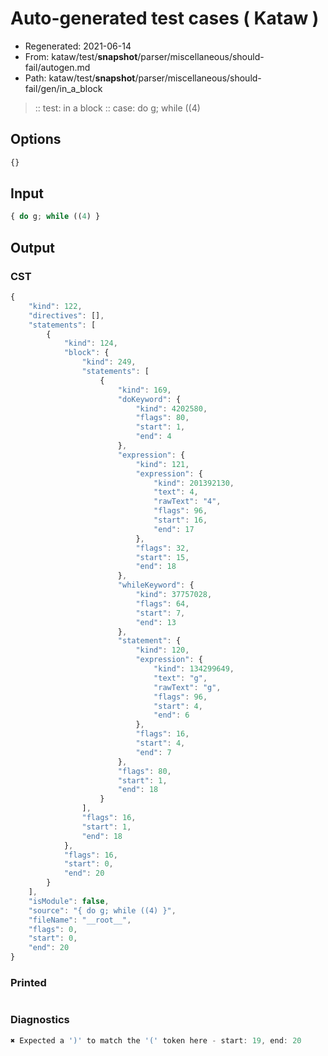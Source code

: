 # Auto-generated test cases ( Kataw )
- Regenerated: 2021-06-14
- From: kataw/test/__snapshot__/parser/miscellaneous/should-fail/autogen.md
- Path: kataw/test/__snapshot__/parser/miscellaneous/should-fail/gen/in_a_block
> :: test: in a block
> :: case: do g; while ((4)
## Options

`````js
{}
`````
## Input

`````js
{ do g; while ((4) }
`````
## Output

### CST

```javascript
{
    "kind": 122,
    "directives": [],
    "statements": [
        {
            "kind": 124,
            "block": {
                "kind": 249,
                "statements": [
                    {
                        "kind": 169,
                        "doKeyword": {
                            "kind": 4202580,
                            "flags": 80,
                            "start": 1,
                            "end": 4
                        },
                        "expression": {
                            "kind": 121,
                            "expression": {
                                "kind": 201392130,
                                "text": 4,
                                "rawText": "4",
                                "flags": 96,
                                "start": 16,
                                "end": 17
                            },
                            "flags": 32,
                            "start": 15,
                            "end": 18
                        },
                        "whileKeyword": {
                            "kind": 37757028,
                            "flags": 64,
                            "start": 7,
                            "end": 13
                        },
                        "statement": {
                            "kind": 120,
                            "expression": {
                                "kind": 134299649,
                                "text": "g",
                                "rawText": "g",
                                "flags": 96,
                                "start": 4,
                                "end": 6
                            },
                            "flags": 16,
                            "start": 4,
                            "end": 7
                        },
                        "flags": 80,
                        "start": 1,
                        "end": 18
                    }
                ],
                "flags": 16,
                "start": 1,
                "end": 18
            },
            "flags": 16,
            "start": 0,
            "end": 20
        }
    ],
    "isModule": false,
    "source": "{ do g; while ((4) }",
    "fileName": "__root__",
    "flags": 0,
    "start": 0,
    "end": 20
}
```

### Printed

```javascript

```

### Diagnostics

```javascript
✖ Expected a ')' to match the '(' token here - start: 19, end: 20

```

